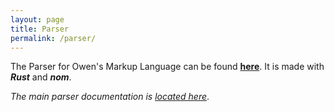 ```yaml
---
layout: page
title: Parser
permalink: /parser/
---
```


The Parser for Owen's Markup Language can be found **[here](https://gitlab.com/owml/owml-parser)**. It is made with ***Rust*** and ***nom***.

*The main parser documentation is [located here](https://gitlab.com/owml/owml-parser/blob/master/docs/content/parser.md)*.
